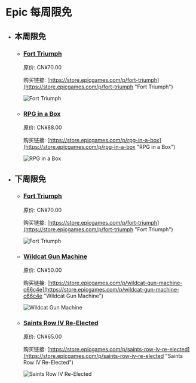 # Epic 每周限免

- ## 本周限免


  - ### [Fort Triumph](https://store.epicgames.com/p/fort-triumph "Fort Triumph")

    原价: CN¥70.00

    购买链接: [https://store.epicgames.com/p/fort-triumph](https://store.epicgames.com/p/fort-triumph "Fort Triumph")

    ![Fort Triumph](https://cdn1.epicgames.com/salesEvent/salesEvent/EGS_FortTriumph_CookieByteEntertainment_S1_2560x1440-a0b5e1aeb62c1ee5550d97886ab475a3)


  - ### [RPG in a Box](https://store.epicgames.com/p/rpg-in-a-box "RPG in a Box")

    原价: CN¥88.00

    购买链接: [https://store.epicgames.com/p/rpg-in-a-box](https://store.epicgames.com/p/rpg-in-a-box "RPG in a Box")

    ![RPG in a Box](https://cdn1.epicgames.com/offer/0e76e53e157d416ab598342ed3a9dd5a/EGS_RPGinaBox_JustinArnold_S1_2560x1440-fef2661fad4d06cee988aa2a2c3383c7)


- ## 下周限免


  - ### [Fort Triumph](https://store.epicgames.com/p/fort-triumph "Fort Triumph")

    原价: CN¥70.00

    购买链接: [https://store.epicgames.com/p/fort-triumph](https://store.epicgames.com/p/fort-triumph "Fort Triumph")

    ![Fort Triumph](https://cdn1.epicgames.com/salesEvent/salesEvent/EGS_FortTriumph_CookieByteEntertainment_S1_2560x1440-a0b5e1aeb62c1ee5550d97886ab475a3)


  - ### [Wildcat Gun Machine](https://store.epicgames.com/p/wildcat-gun-machine-c66c4e "Wildcat Gun Machine")

    原价: CN¥50.00

    购买链接: [https://store.epicgames.com/p/wildcat-gun-machine-c66c4e](https://store.epicgames.com/p/wildcat-gun-machine-c66c4e "Wildcat Gun Machine")

    ![Wildcat Gun Machine](https://cdn1.epicgames.com/spt-assets/d92266115f8d4d5680562d993435daa5/wildcat-gun-machine-offer-rle9l.jpg)


  - ### [Saints Row IV Re-Elected](https://store.epicgames.com/p/saints-row-iv-re-elected "Saints Row IV Re-Elected")

    原价: CN¥65.00

    购买链接: [https://store.epicgames.com/p/saints-row-iv-re-elected](https://store.epicgames.com/p/saints-row-iv-re-elected "Saints Row IV Re-Elected")

    ![Saints Row IV Re-Elected](https://cdn1.epicgames.com/offer/151e56468b5049628653dedab7c88007/EGS_SaintsRowIVReElected_DeepSilverVolition_S1_2560x1440-77ce5721cb572e6ce6f37537edcb4fb1)


